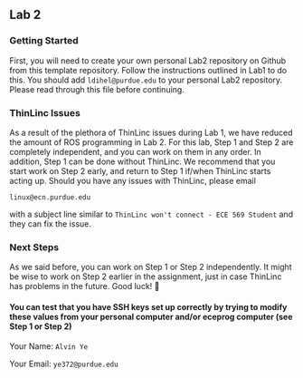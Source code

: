 ## Lab 2

### Getting Started
First, you will need to create your own personal Lab2 repository on Github from this template repository. Follow the instructions outlined in Lab1 to do this. You should add `ldihel@purdue.edu` to your personal Lab2 repository.
Please read through this file before continuing.

### ThinLinc Issues
As a result of the plethora of ThinLinc issues during Lab 1, we have reduced the amount of ROS programming in Lab 2. For this lab, Step 1 and Step 2 are completely independent, and you can work on them in any order. In addition, Step 1 can be done without ThinLinc. We recommend that you start work on Step 2 early, and return to Step 1 if/when ThinLinc starts acting up. Should you have any issues with ThinLinc, please email
```
linux@ecn.purdue.edu
```
with a subject line similar to `ThinLinc won't connect - ECE 569 Student` and they can fix the issue.

### Next Steps
As we said before, you can work on Step 1 or Step 2 independently. It might be wise to work on Step 2 earlier in the assignment, just in case ThinLinc has problems in the future. Good luck! 🤖

#### You can test that you have SSH keys set up correctly by trying to modify these values from your personal computer and/or eceprog computer (see Step 1 or Step 2)

Your Name: `Alvin Ye`

Your Email: `ye372@purdue.edu`
